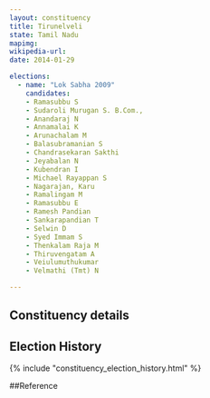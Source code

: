 ```yaml
---
layout: constituency
title: Tirunelveli
state: Tamil Nadu
mapimg: 
wikipedia-url: 
date: 2014-01-29

elections: 
  - name: "Lok Sabha 2009"
    candidates: 
    - Ramasubbu S 
    - Sudaroli Murugan S. B.Com., 
    - Anandaraj N 
    - Annamalai K 
    - Arunachalam M 
    - Balasubramanian S 
    - Chandrasekaran Sakthi 
    - Jeyabalan N 
    - Kubendran I 
    - Michael Rayappan S 
    - Nagarajan, Karu 
    - Ramalingam M 
    - Ramasubbu E 
    - Ramesh Pandian 
    - Sankarapandian T 
    - Selwin D 
    - Syed Immam S 
    - Thenkalam Raja M 
    - Thiruvengatam A 
    - Veiulumuthukumar 
    - Velmathi (Tmt) N 

---
```

## Constituency details


## Election History
{% include "constituency_election_history.html" %}

##Reference
